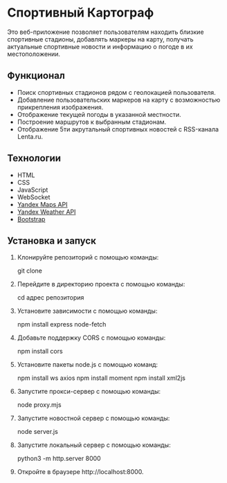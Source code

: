 # Спортивный Картограф

Это веб-приложение позволяет пользователям находить близкие спортивные стадионы, добавлять маркеры на карту, получать актуальные спортивные новости и информацию о погоде в их местоположении.

## Функционал

- Поиск спортивных стадионов рядом с геолокацией пользователя.
- Добавление пользовательских маркеров на карту с возможностью прикрепления изображения.
- Отображение текущей погоды в указанной местности.
- Построение маршрутов к выбранным стадионам.
- Отображение 5ти акрутальный спортивных новостей с RSS-канала Lenta.ru.

## Технологии

- HTML
- CSS
- JavaScript
- WebSocket
- [Yandex Maps API](https://yandex.com/dev/maps/)
- [Yandex Weather API](https://yandex.ru/dev/weather/)
- [Bootstrap](https://getbootstrap.com/)

## Установка и запуск

1. Клонируйте репозиторий с помощью команды:

   git clone 

2. Перейдите в директорию проекта с помощью команды:

   cd адрес репозитория

3. Установите зависимости с помощью команды:
   
   npm install express node-fetch

4. Добавьте поддержку CORS с помощью команды:

   npm install cors

5. Установите пакеты node.js с помощью команд:

   npm install ws axios
   npm install moment
   npm install xml2js

6. Запустите прокси-сервер с помощью команды:

   node proxy.mjs

7. Запустите новостной сервер с помощью команды:

   node server.js

8. Запустите локальный сервер с помощью команды:

   python3 -m http.server 8000

9. Откройте в браузере http://localhost:8000.